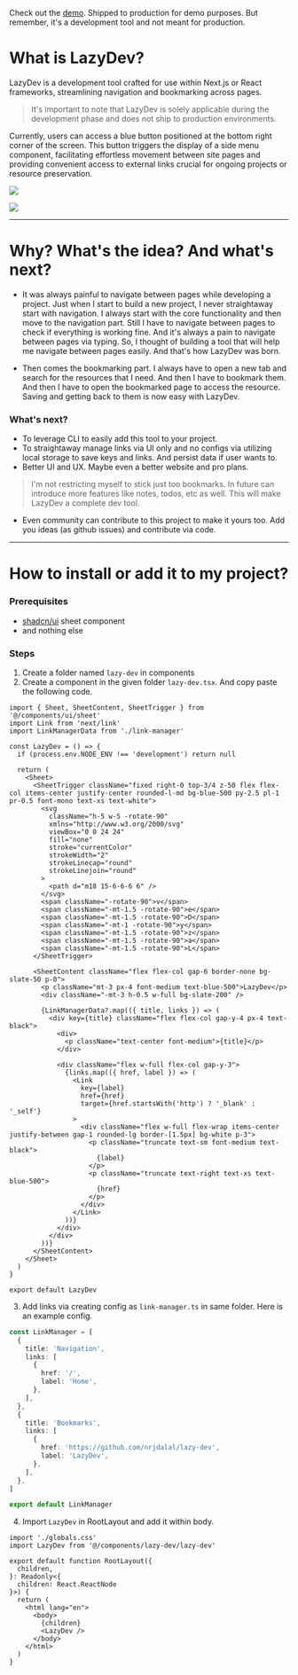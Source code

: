 Check out the [demo](https://lazy-dev.vercel.app/). Shipped to production for demo purposes. But remember, it's a development tool and not meant for production.

# What is LazyDev?

LazyDev is a development tool crafted for use within Next.js or React frameworks, streamlining navigation and bookmarking across pages.

> It's important to note that LazyDev is solely applicable during the development phase and does not ship to production environments.

Currently, users can access a blue button positioned at the bottom right corner of the screen. This button triggers the display of a side menu component, facilitating effortless movement between site pages and providing convenient access to external links crucial for ongoing projects or resource preservation.

![](https://raw.githubusercontent.com/nrjdalal/lazy-dev/main/public/LazyDev-Next-js-React-Dev-Tool-1.png)

![](https://raw.githubusercontent.com/nrjdalal/lazy-dev/main/public/LazyDev-Next-js-React-Dev-Tool-2.png)

---

# Why? What's the idea? And what's next?

- It was always painful to navigate between pages while developing a project. Just when I start to build a new project, I never straightaway start with navigation. I always start with the core functionality and then move to the navigation part. Still I have to navigate between pages to check if everything is working fine. And it's always a pain to navigate between pages via typing. So, I thought of building a tool that will help me navigate between pages easily. And that's how LazyDev was born.

- Then comes the bookmarking part. I always have to open a new tab and search for the resources that I need. And then I have to bookmark them. And then I have to open the bookmarked page to access the resource. Saving and getting back to them is now easy with LazyDev.

### What's next?

- To leverage CLI to easily add this tool to your project.
- To straightaway manage links via UI only and no configs via utilizing local storage to save keys and links. And persist data if user wants to.
- Better UI and UX. Maybe even a better website and pro plans.

> I'm not restricting myself to stick just too bookmarks. In future can introduce more features like notes, todos, etc as well. This will make LazyDev a complete dev tool.

- Even community can contribute to this project to make it yours too. Add you ideas (as github issues) and contribute via code.

---

# How to install or add it to my project?

### Prerequisites

- [shadcn/ui](https://ui.shadcn.com/docs/components/sheet) sheet component
- and nothing else

### Steps

1. Create a folder named `lazy-dev` in components
2. Create a component in the given folder `lazy-dev.tsx`. And copy paste the following code.

```tsx
import { Sheet, SheetContent, SheetTrigger } from '@/components/ui/sheet'
import Link from 'next/link'
import LinkManagerData from './link-manager'

const LazyDev = () => {
  if (process.env.NODE_ENV !== 'development') return null

  return (
    <Sheet>
      <SheetTrigger className="fixed right-0 top-3/4 z-50 flex flex-col items-center justify-center rounded-l-md bg-blue-500 py-2.5 pl-1 pr-0.5 font-mono text-xs text-white">
        <svg
          className="h-5 w-5 -rotate-90"
          xmlns="http://www.w3.org/2000/svg"
          viewBox="0 0 24 24"
          fill="none"
          stroke="currentColor"
          strokeWidth="2"
          strokeLinecap="round"
          strokeLinejoin="round"
        >
          <path d="m18 15-6-6-6 6" />
        </svg>
        <span className="-rotate-90">v</span>
        <span className="-mt-1.5 -rotate-90">e</span>
        <span className="-mt-1.5 -rotate-90">D</span>
        <span className="-mt-1 -rotate-90">y</span>
        <span className="-mt-1.5 -rotate-90">z</span>
        <span className="-mt-1.5 -rotate-90">a</span>
        <span className="-mt-1.5 -rotate-90">L</span>
      </SheetTrigger>

      <SheetContent className="flex flex-col gap-6 border-none bg-slate-50 p-0">
        <p className="mt-3 px-4 font-medium text-blue-500">LazyDev</p>
        <div className="-mt-3 h-0.5 w-full bg-slate-200" />

        {LinkManagerData?.map(({ title, links }) => (
          <div key={title} className="flex flex-col gap-y-4 px-4 text-black">
            <div>
              <p className="text-center font-medium">{title}</p>
            </div>

            <div className="flex w-full flex-col gap-y-3">
              {links.map(({ href, label }) => (
                <Link
                  key={label}
                  href={href}
                  target={href.startsWith('http') ? '_blank' : '_self'}
                >
                  <div className="flex w-full flex-wrap items-center justify-between gap-1 rounded-lg border-[1.5px] bg-white p-3">
                    <p className="truncate text-sm font-medium text-black">
                      {label}
                    </p>
                    <p className="truncate text-right text-xs text-blue-500">
                      {href}
                    </p>
                  </div>
                </Link>
              ))}
            </div>
          </div>
        ))}
      </SheetContent>
    </Sheet>
  )
}

export default LazyDev
```

3. Add links via creating config as `link-manager.ts` in same folder. Here is an example config.

```ts
const LinkManager = [
  {
    title: 'Navigation',
    links: [
      {
        href: '/',
        label: 'Home',
      },
    ],
  },
  {
    title: 'Bookmarks',
    links: [
      {
        href: 'https://github.com/nrjdalal/lazy-dev',
        label: 'LazyDev',
      },
    ],
  },
]

export default LinkManager
```

4. Import `LazyDev` in RootLayout and add it within body.

```tsx
import './globals.css'
import LazyDev from '@/components/lazy-dev/lazy-dev'

export default function RootLayout({
  children,
}: Readonly<{
  children: React.ReactNode
}>) {
  return (
    <html lang="en">
      <body>
        {children}
        <LazyDev />
      </body>
    </html>
  )
}
```
